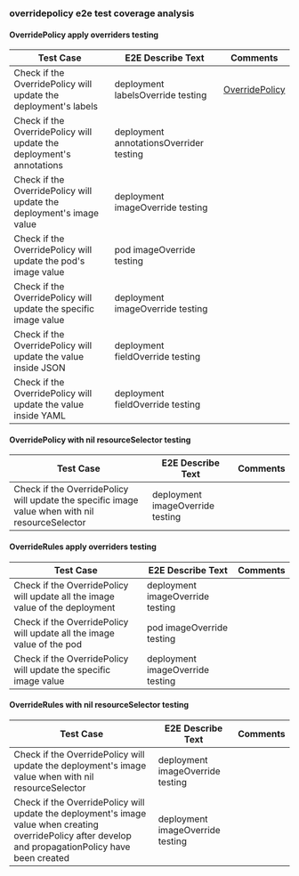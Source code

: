 ### overridepolicy e2e test coverage analysis

#### OverridePolicy apply overriders testing
| Test Case                                                                                                                                               | E2E Describe Text                       | Comments                                                                            |
|---------------------------------------------------------------------------------------------------------------------------------------------------------|-----------------------------------------|-------------------------------------------------------------------------------------|
| Check if the OverridePolicy will update the deployment's labels                                                                                         | deployment labelsOverride testing       | [OverridePolicy](https://karmada.io/docs/next/userguide/scheduling/override-policy) |
| Check if the OverridePolicy will update the deployment's annotations                                                                                    | deployment annotationsOverrider testing |                                                                                     |
| Check if the OverridePolicy will update the deployment's image value                                                                                    | deployment imageOverride testing        |                                                                                     |
| Check if the OverridePolicy will update the pod's image value                                                                                           | pod imageOverride testing               |                                                                                     |
| Check if the OverridePolicy will update the specific image value                                                                                        | deployment imageOverride testing        |                                                                                     |
| Check if the OverridePolicy will update the value inside JSON                                                                                           | deployment fieldOverride testing        |                                                                                     |
| Check if the OverridePolicy will update the value inside YAML                                                                                           | deployment fieldOverride testing        |                                                                                     |

#### OverridePolicy with nil resourceSelector testing
| Test Case                                                                                                                                               | E2E Describe Text                       | Comments                                                                            |
|---------------------------------------------------------------------------------------------------------------------------------------------------------|-----------------------------------------|-------------------------------------------------------------------------------------|
| Check if the OverridePolicy will update the specific image value when with nil resourceSelector                                                         | deployment imageOverride testing        |                                                                                     |

#### OverrideRules apply overriders testing
| Test Case                                                                                                                                               | E2E Describe Text                       | Comments                                                                            |
|---------------------------------------------------------------------------------------------------------------------------------------------------------|-----------------------------------------|-------------------------------------------------------------------------------------|
| Check if the OverridePolicy will update all the image value of the deployment                                                                           | deployment imageOverride testing        |                                                                                     |
| Check if the OverridePolicy will update all the image value of the pod                                                                                  | pod imageOverride testing               |                                                                                     |
| Check if the OverridePolicy will update the specific image value                                                                                        | deployment imageOverride testing        |                                                                                     |

#### OverrideRules with nil resourceSelector testing
| Test Case                                                                                                                                               | E2E Describe Text                       | Comments                                                                            |
|---------------------------------------------------------------------------------------------------------------------------------------------------------|-----------------------------------------|-------------------------------------------------------------------------------------|
| Check if the OverridePolicy will update the deployment's image value when with nil resourceSelector                                                     | deployment imageOverride testing        |                                                                                     |
| Check if the OverridePolicy will update the deployment's image value when creating overridePolicy after develop and propagationPolicy have been created | deployment imageOverride testing        |                                                                                     |

